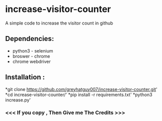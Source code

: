 # increase-visitor-counter
A simple code to increase the visitor count in github


## Dependencies:
  - python3 - selenium
  - broswer - chrome
  - chrome webdriver

## Installation :

*git clone https://github.com/greyhatguy007/increase-visitor-counter.git'
*cd increase-visitor-counter/'
*pip install -r requirements.txt'
*python3 increase.py'

### <<< If you copy , Then Give me The Credits >>>
